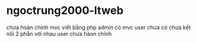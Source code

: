 # ngoctrung2000-ltweb

chưa hoàn chỉnh mvc 
viết bằng php
admin có mvc 
user chưa có 
chưa kết nối 2 phần với nhau
user chưa hàon chỉnh 